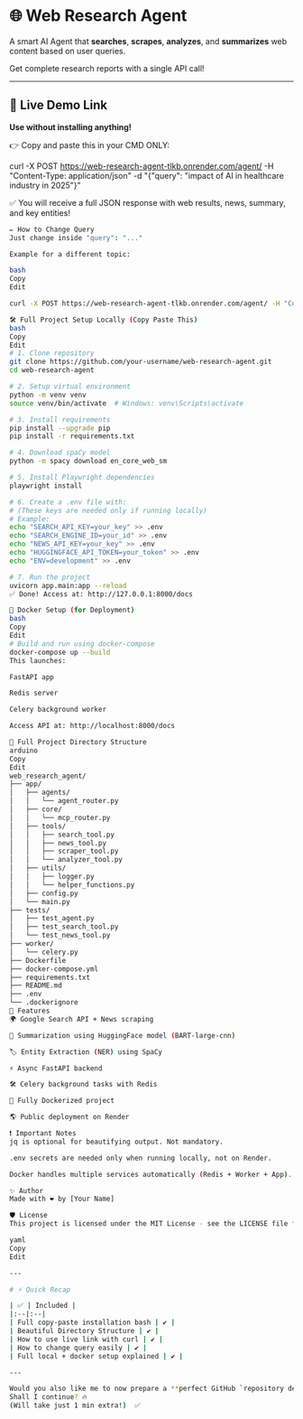 # 🌐 Web Research Agent

A smart AI Agent that **searches**, **scrapes**, **analyzes**, and **summarizes** web content based on user queries.

Get complete research reports with a single API call!

---

## 🚀 Live Demo Link
**Use without installing anything!**

👉 Copy and paste this in your  CMD ONLY:


curl -X POST https://web-research-agent-tlkb.onrender.com/agent/ -H "Content-Type: application/json" -d "{\"query\": \"impact of AI in healthcare industry in 2025\"}"

✅ You will receive a full JSON response with web results, news, summary, and key entities!


```bash
✏️ How to Change Query
Just change inside "query": "..."

Example for a different topic:

bash
Copy
Edit

curl -X POST https://web-research-agent-tlkb.onrender.com/agent/ -H "Content-Type: application/json" -d "{\"query\": \"future of renewable energy in 2030\"}"

🛠️ Full Project Setup Locally (Copy Paste This)
bash
Copy
Edit
# 1. Clone repository
git clone https://github.com/your-username/web-research-agent.git
cd web-research-agent

# 2. Setup virtual environment
python -m venv venv
source venv/bin/activate  # Windows: venv\Scripts\activate

# 3. Install requirements
pip install --upgrade pip
pip install -r requirements.txt

# 4. Download spaCy model
python -m spacy download en_core_web_sm

# 5. Install Playwright dependencies
playwright install

# 6. Create a .env file with:
# (These keys are needed only if running locally)
# Example:
echo "SEARCH_API_KEY=your_key" >> .env
echo "SEARCH_ENGINE_ID=your_id" >> .env
echo "NEWS_API_KEY=your_key" >> .env
echo "HUGGINGFACE_API_TOKEN=your_token" >> .env
echo "ENV=development" >> .env

# 7. Run the project
uvicorn app.main:app --reload
✅ Done! Access at: http://127.0.0.1:8000/docs

🐳 Docker Setup (for Deployment)
bash
Copy
Edit
# Build and run using docker-compose
docker-compose up --build
This launches:

FastAPI app

Redis server

Celery background worker

Access API at: http://localhost:8000/docs

📂 Full Project Directory Structure
arduino
Copy
Edit
web_research_agent/
├── app/
│   ├── agents/
│   │   └── agent_router.py
│   ├── core/
│   │   └── mcp_router.py
│   ├── tools/
│   │   ├── search_tool.py
│   │   ├── news_tool.py
│   │   ├── scraper_tool.py
│   │   └── analyzer_tool.py
│   ├── utils/
│   │   ├── logger.py
│   │   └── helper_functions.py
│   ├── config.py
│   └── main.py
├── tests/
│   ├── test_agent.py
│   ├── test_search_tool.py
│   └── test_news_tool.py
├── worker/
│   └── celery.py
├── Dockerfile
├── docker-compose.yml
├── requirements.txt
├── README.md
├── .env
└── .dockerignore
📜 Features
🌍 Google Search API + News scraping

📜 Summarization using HuggingFace model (BART-large-cnn)

🏷️ Entity Extraction (NER) using SpaCy

⚡ Async FastAPI backend

🛠️ Celery background tasks with Redis

🐳 Fully Dockerized project

🌎 Public deployment on Render

❗ Important Notes
jq is optional for beautifying output. Not mandatory.

.env secrets are needed only when running locally, not on Render.

Docker handles multiple services automatically (Redis + Worker + App).

✨ Author
Made with ❤️ by [Your Name]

🛡 License
This project is licensed under the MIT License - see the LICENSE file for details.

yaml
Copy
Edit

---

# ⚡ Quick Recap

| ✅ | Included |
|:--|:--|
| Full copy-paste installation bash | ✔️ |
| Beautiful Directory Structure | ✔️ |
| How to use live link with curl | ✔️ |
| How to change query easily | ✔️ |
| Full local + docker setup explained | ✔️ |

---

Would you also like me to now prepare a **perfect GitHub `repository description`, `topics` and `tags`** setup so it looks 10x more professional? 🚀  
Shall I continue? 🔥  
(Will take just 1 min extra!)  ✅